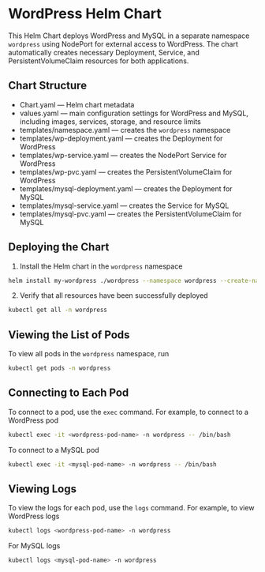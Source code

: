 # WordPress Helm Chart

This Helm Chart deploys WordPress and MySQL in a separate namespace `wordpress` using NodePort for external access to WordPress. The chart automatically creates necessary Deployment, Service, and PersistentVolumeClaim resources for both applications.

## Chart Structure

- Chart.yaml — Helm chart metadata
- values.yaml — main configuration settings for WordPress and MySQL, including images, services, storage, and resource limits
- templates/namespace.yaml — creates the `wordpress` namespace
- templates/wp-deployment.yaml — creates the Deployment for WordPress
- templates/wp-service.yaml — creates the NodePort Service for WordPress
- templates/wp-pvc.yaml — creates the PersistentVolumeClaim for WordPress
- templates/mysql-deployment.yaml — creates the Deployment for MySQL
- templates/mysql-service.yaml — creates the Service for MySQL
- templates/mysql-pvc.yaml — creates the PersistentVolumeClaim for MySQL

## Deploying the Chart

1. Install the Helm chart in the `wordpress` namespace
```bash
helm install my-wordpress ./wordpress --namespace wordpress --create-namespace
```

2. Verify that all resources have been successfully deployed
```bash
kubectl get all -n wordpress
```
## Viewing the List of Pods

To view all pods in the `wordpress` namespace, run
```bash
kubectl get pods -n wordpress
```
## Connecting to Each Pod

To connect to a pod, use the `exec` command. For example, to connect to a WordPress pod
```bash
kubectl exec -it <wordpress-pod-name> -n wordpress -- /bin/bash
```
To connect to a MySQL pod
```bash
kubectl exec -it <mysql-pod-name> -n wordpress -- /bin/bash
```
## Viewing Logs

To view the logs for each pod, use the `logs` command. For example, to view WordPress logs
```bash
kubectl logs <wordpress-pod-name> -n wordpress
```
For MySQL logs
```bash
kubectl logs <mysql-pod-name> -n wordpress
```
